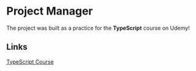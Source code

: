 # Project Manager
The project was built as a practice for the **TypeScript** course on Udemy!
## Links
[TypeScript Course](https://www.udemy.com/course/understanding-typescript/)